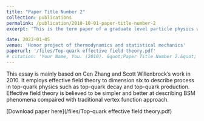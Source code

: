 ```yaml
---
title: "Paper Title Number 2"
collection: publications
permalink: /publication/2010-10-01-paper-title-number-2
excerpt: 'This is the term paper of a graduate level particle physics with Prof. [Jiayin Gu](https://inspirehep.net/authors/1274618). Though my interest now shifts from particle physics to biophysics and soft matter, I really appreciate Prof. Gu's instruction and encouragement to me, which give me confidence to further my career in academia.'

date: 2023-01-05
venue: 'Honor project of thermodynamics and statistical mechanics'
paperurl: '/files/Top-quark effective field theory.pdf'
# citation: 'Your Name, You. (2010). &quot;Paper Title Number 2.&quot; <i>Journal 1</i>. 1(2).'
---
```

This essay is mainly based on Cen Zhang and Scott Willenbrock’s work in 2010. It employs effective field theory to dimension six to describe process in top-quark physics such as top-quark decay and top-quark production. Effective field theory is believed to be simpler and better at describing BSM phenomena compaired with traditional vertex function approach.


[Download paper here](/files/Top-quark effective field theory.pdf)
